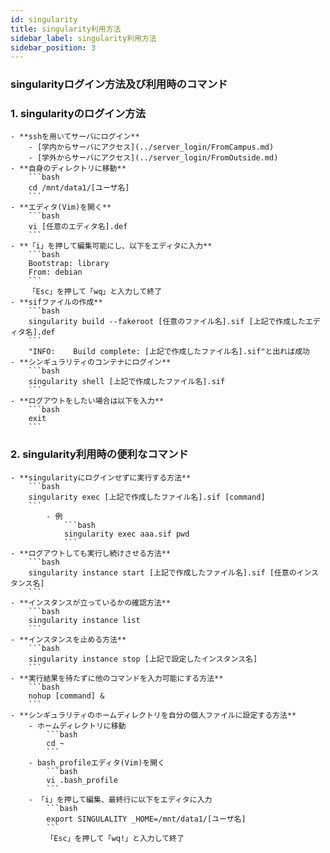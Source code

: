 ```yaml
---
id: singularity
title: singularity利用方法
sidebar_label: singularity利用方法
sidebar_position: 3
---
```

 
### singularityログイン方法及び利用時のコマンド
 
### 1. singularityのログイン方法
 
    - **sshを用いてサーバにログイン**
        - [学内からサーバにアクセス](../server_login/FromCampus.md)
        - [学外からサーバにアクセス](../server_login/FromOutside.md)
    - **自身のディレクトリに移動**
        ```bash
        cd /mnt/data1/[ユーザ名]
        ```
    - **エディタ(Vim)を開く**
        ```bash
        vi [任意のエディタ名].def
        ```
    - **「i」を押して編集可能にし、以下をエディタに入力**
        ```bash
        Bootstrap: library
        From: debian
        ```
        「Esc」を押して「wq」と入力して終了
    - **sifファイルの作成**
        ```bash
        singularity build --fakeroot [任意のファイル名].sif [上記で作成したエディタ名].def
        ```
        "INFO:    Build complete: [上記で作成したファイル名].sif"と出れば成功
    - **シンギュラリティのコンテナにログイン**
        ```bash
        singularity shell [上記で作成したファイル名].sif
        ```
    - **ログアウトをしたい場合は以下を入力**
        ```bash
        exit
        ```

### 2. singularity利用時の便利なコマンド

    - **singularityにログインせずに実行する方法**
        ```bash
        singularity exec [上記で作成したファイル名].sif [command]
        ```
            - 例
                ```bash
                singularity exec aaa.sif pwd
                ```
    - **ログアウトしても実行し続けさせる方法**
        ```bash
        singularity instance start [上記で作成したファイル名].sif [任意のインスタンス名]
        ```
    - **インスタンスが立っているかの確認方法**
        ```bash
        singularity instance list
        ```
    - **インスタンスを止める方法**
        ```bash
        singularity instance stop [上記で設定したインスタンス名]
        ```
    - **実行結果を待たずに他のコマンドを入力可能にする方法**
        ```bash
        nohup [command] &
        ```
    - **シンギュラリティのホームディレクトリを自分の個人ファイルに設定する方法**
        - ホームディレクトリに移動
            ```bash
            cd ~
            ```
        - bash_profileエディタ(Vim)を開く
            ```bash
            vi .bash_profile
            ```
        - 「i」を押して編集、最終行に以下をエディタに入力
            ```bash
            export SINGULALITY _HOME=/mnt/data1/[ユーザ名]
            ```
            「Esc」を押して「wq!」と入力して終了